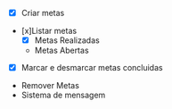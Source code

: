 - [x] Criar metas
- [x]Listar metas
    - [x] Metas Realizadas
    - Metas Abertas
- [x] Marcar e desmarcar metas concluidas
- Remover Metas
- Sistema de mensagem 
